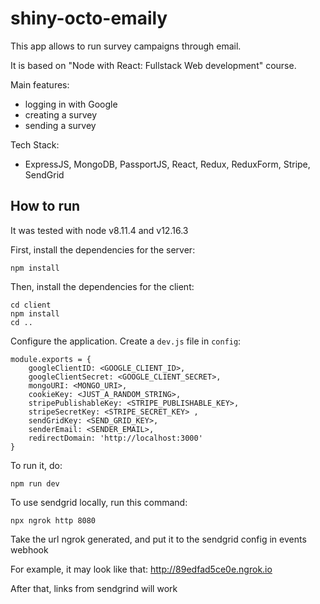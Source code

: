 # shiny-octo-emaily

This app allows to run survey campaigns through email.

It is based on "Node with React: Fullstack Web development" course.



Main features:
* logging in with Google
* creating a survey
* sending a survey 

Tech Stack:
* ExpressJS, MongoDB, PassportJS, React, Redux, ReduxForm, Stripe, SendGrid

## How to run
It was tested with node v8.11.4 and v12.16.3

First, install the dependencies for the server:

```
npm install
```

Then, install the dependencies for the client:

```
cd client
npm install
cd ..
```


Configure the application. Create a `dev.js` file in `config`:

```
module.exports = {
    googleClientID: <GOOGLE_CLIENT_ID>,
    googleClientSecret: <GOOGLE_CLIENT_SECRET>,
    mongoURI: <MONGO_URI>,
    cookieKey: <JUST_A_RANDOM_STRING>,
    stripePublishableKey: <STRIPE_PUBLISHABLE_KEY>,
    stripeSecretKey: <STRIPE_SECRET_KEY> ,
    sendGridKey: <SEND_GRID_KEY>,
    senderEmail: <SENDER_EMAIL>,
    redirectDomain: 'http://localhost:3000'
}
```

To run it, do:

```
npm run dev
```

To use sendgrid locally, run this command:

```
npx ngrok http 8080
```

Take the url ngrok generated, and put it to the sendgrid config in events webhook

For example, it may look like that: http://89edfad5ce0e.ngrok.io

After that, links from sendgrind will work

